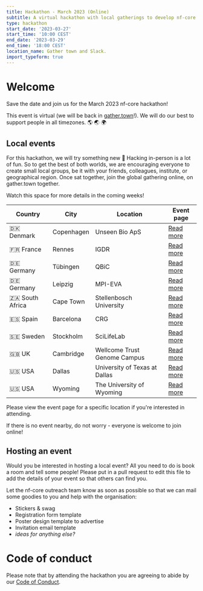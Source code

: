 ```yaml
---
title: Hackathon - March 2023 (Online)
subtitle: A virtual hackathon with local gatherings to develop nf-core together
type: hackathon
start_date: '2023-03-27'
start_time: '10:00 CEST'
end_date: '2023-03-29'
end_time: '18:00 CEST'
location_name: Gather town and Slack.
import_typeform: true
---
```


# Welcome

Save the date and join us for the March 2023 nf-core hackathon!

This event is virtual (we will be back in [gather.town](https://gather.town/)!).
We will do our best to support people in all timezones. :earth_americas: :earth_asia: :earth_africa:

## Local events

For this hackathon, we will try something new 🚀
Hacking in-person is a lot of fun. So to get the best of both worlds, we are encouraging everyone to create small local groups, be it with your friends, colleagues, institute, or geographical region.
Once sat together, join the global gathering online, on gather.town together.

Watch this space for more details in the coming weeks!

| Country         | City       |  Location                     | Event page                                |
| --------------- | ---------- | ----------------------------- | ----------------------------------------- |
| 🇩🇰 Denmark      | Copenhagen | Unseen Bio ApS                | [Read more](denmark-unseen-bio.md)        |
| 🇫🇷 France       | Rennes     | IGDR                          | [Read more](france-igdr.md)                |
| 🇩🇪 Germany      | Tübingen   | QBiC                          | [Read more](germany-qbic.md)              |
| 🇩🇪 Germany      | Leipzig    | MPI-EVA                       | [Read more](germany-mpi-eva.md)           |
| 🇿🇦 South Africa | Cape Town  | Stellenbosch University       | [Read more](south-africa-stellenbosch.md) |
| 🇪🇸 Spain        | Barcelona  | CRG                           | [Read more](spain-crg.md)                 |
| 🇸🇪 Sweden       | Stockholm  | SciLifeLab                    | [Read more](sweden-scilifelab.md)         |
| 🇬🇧 UK           | Cambridge  | Wellcome Trust Genome Campus  | [Read more](uk-wellcome-campus.md)        |
| 🇺🇸 USA          | Dallas     | University of Texas at Dallas | [Read more](usa-university-texas.md)      |
| 🇺🇸 USA          | Wyoming    | The University of Wyoming     | [Read more](usa-university-wyoming.md)    |


Please view the event page for a specific location if you're interested in attending.

If there is no event nearby, do not worry - everyone is welcome to join online!

## Hosting an event

Would you be interested in hosting a local event? All you need to do is book a room and tell some people!
Please put in a pull request to edit this file to add the details of your event so that others can find you.

Let the nf-core outreach team know as soon as possible so that we can mail some goodies to you and help with the organisation:

- Stickers & swag
- Registration form template
- Poster design template to advertise
- Invitation email template
- _ideas for anything else?_

# Code of conduct

Please note that by attending the hackathon you are agreeing to abide by our [Code of Conduct](https://nf-co.re/code_of_conduct).
